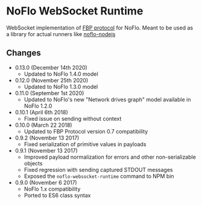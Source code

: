 NoFlo WebSocket Runtime
====

WebSocket implementation of [FBP protocol](https://flowbased.github.io/fbp-protocol/) for NoFlo. Meant to be used as a library for actual runners like [noflo-nodejs](https://github.com/noflo/noflo-nodejs)

## Changes

* 0.13.0 (December 14th 2020)
  - Updated to NoFlo 1.4.0 model
* 0.12.0 (November 25th 2020)
  - Updated to NoFlo 1.3.0 model
* 0.11.0 (September 1st 2020)
  - Updated to NoFlo's new "Network drives graph" model available in NoFlo 1.2.0
* 0.10.1 (April 6th 2018)
  - Fixed issue on sending without context
* 0.10.0 (March 22 2018)
  - Updated to FBP Protocol version 0.7 compatibility
* 0.9.2 (November 13 2017)
  - Fixed serialization of primitive values in payloads
* 0.9.1 (November 13 2017)
  - Improved payload normalization for errors and other non-serializable objects
  - Fixed regression with sending captured STDOUT messages
  - Exposed the `noflo-websocket-runtime` command to NPM bin
* 0.9.0 (November 6 2017)
  - NoFlo 1.x compatibility
  - Ported to ES6 class syntax
